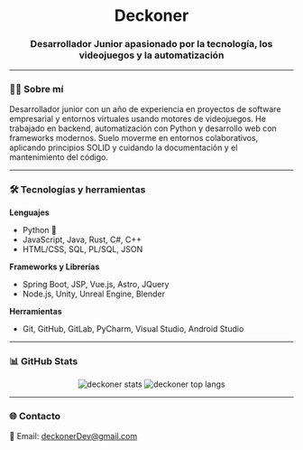 <h1 align="center">Deckoner</h1>
<h3 align="center">Desarrollador Junior apasionado por la tecnología, los videojuegos y la automatización</h3>

---

### 🧑‍💻 Sobre mí
Desarrollador junior con un año de experiencia en proyectos de software empresarial y entornos virtuales usando motores de videojuegos. He trabajado en backend, automatización con Python y desarrollo web con frameworks modernos. Suelo moverme en entornos colaborativos, aplicando principios SOLID y cuidando la documentación y el mantenimiento del código.

---

### 🛠️ Tecnologías y herramientas
**Lenguajes**  
- Python 🐍  
- JavaScript, Java, Rust, C#, C++  
- HTML/CSS, SQL, PL/SQL, JSON  

**Frameworks y Librerías**  
- Spring Boot, JSP, Vue.js, Astro, JQuery  
- Node.js, Unity, Unreal Engine, Blender  

**Herramientas**  
- Git, GitHub, GitLab, PyCharm, Visual Studio, Android Studio  

---

### 📊 GitHub Stats
<p align="center">
  <img src="https://github-readme-stats.vercel.app/api?username=deckoner&show_icons=true&theme=tokyonight" alt="deckoner stats" />
  <img src="https://github-readme-stats.vercel.app/api/top-langs/?username=deckoner&layout=compact&theme=tokyonight" alt="deckoner top langs" />
</p>

---

### 🌐 Contacto

📧 Email: [deckonerDev@gmail.com](mailto:deckonerDev@gmail.com)
